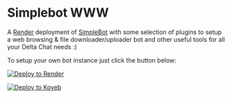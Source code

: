 Simplebot WWW
=============

A [Render](https://render.com) deployment of [SimpleBot](https://github.com/simplebot-org/simplebot) with some selection of plugins to setup a web browsing & file downloader/uploader bot and other useful tools for all your Delta Chat needs :)

To setup your own bot instance just click the button below:

[![Deploy to Render](https://render.com/images/deploy-to-render-button.svg)](https://render.com/deploy)

[![Deploy to Koyeb](https://www.koyeb.com/static/images/deploy/button.svg)](https://app.koyeb.com/deploy?env[ADDR]&env[PASSWORD]&env[ADMIN]&env[BOT_NAME]&env[DELAY]&type=git&repository=github.com/simplebot-org/simplebot-www-render&branch=main&name=simplebot-www&run_command=bash%20.%2Fkoyeb.sh)
